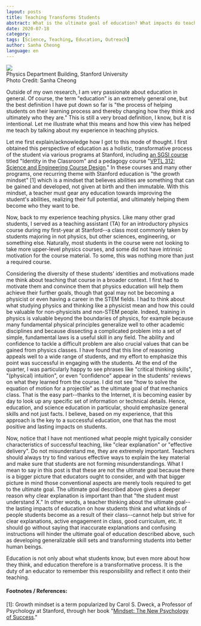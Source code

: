 ```yaml
---
layout: posts
title: Teaching Transforms Students
abstract: What is the ultimate goal of education? What impacts do teachers have on their students?
date: 2020-07-18
category: 
tags: [Science, Teaching, Education, Outreach]
author: Sanha Cheong
language: en
---
```


<img src="{{ site.base }}assets/img/posts/2020-07-18-header.jpg" class="post-img"/>

<div class="img-caption">Physics Department Building, Stanford University
<div class="img-ref">Photo Credit: Sanha Cheong</div>
</div>

Outside of my own research, I am very passionate about education in general. Of course, the term "education" is an extremely general one, but the best definition I have put down so far is "the process of helping students on their learning process and thereby changing how they think and ultimately who they are." This is still a very broad definition, I know, but it is intentional. Let me illustrate what this means and how this view has helped me teach by talking about my experience in teaching physics.

Let me first explain/acknowledge how I got to this mode of thought. I first obtained this perspective of education as a holistic, transformative process of the student via various programs at Stanford, including [an SGSI course](https://vpge.stanford.edu/interdisciplinary-learning/sgsi/2018) titled "Identity in the Classroom" and a pedagogy course "[VPTL 312: Science and Engineering Course Design](https://vptl.stanford.edu/node/1066)." In these courses and many other programs, one recurring theme with Stanford education is "the growth mindset" \[1\] which is a mindset that believes abilities are something that can be gained and developed, not given at birth and then immutable. With this mindset, a teacher must gear any education towards improving the student's abilities, realizing their full potential, and ultimately helping them become who they want to be.

Now, back to my experience teaching physics. Like many other grad students, I served as a teaching assistant (TA) for an introductory physics course during my first-year at Stanford--a class most commonly taken by students majoring in not physics, but other sciences, engineering, or something else. Naturally, most students in the course were not looking to take more upper-level physics courses, and some did not have intrinsic motivation for the course material. To some, this was nothing more than just a required course.

Considering the diversity of these students' identities and motivations made me think about teaching that course in a broader context. I first had to motivate them and convince them that physics education will help them achieve their further goals, though that goal may not be becoming a physicist or even having a career in the STEM fields. I had to think about what studying physics and thinking like a physicist mean and how this could be valuable for non-physicists and non-STEM people. Indeed, training in physics is valuable beyond the boundaries of physics, for example because many fundamental physical principles generalize well to other academic disciplines and because dissecting a complicated problem into a set of simple, fundamental laws is a useful skill in any field. The ability and confidence to tackle a difficult problem are also crucial values that can be gained from physics classes. I have found that this line of reasoning appeals well to a wide range of students, and my effort to emphasize this point was successful in engaging with the students. At the end of the quarter, I was particularly happy to see phrases like "critical thinking skills", "(physical) intuition", or even "confidence" appear in the students' reviews on what they learned from the course. I did not see "how to solve the equation of motion for a projectile" as the ultimate goal of that mechanics class. That is the easy part--thanks to the Internet, it is becoming easier by day to look up any specific set of information or technical details. Hence, education, and science education in particular, should emphasize general skills and not just facts. I believe, based on my experience, that this approach is the key to a successful education, one that has the most positive and lasting impacts on students.

Now, notice that I have not mentioned what people might typically consider characteristics of successful teaching, like "clear explanation" or "effective delivery". Do not misunderstand me, they are extremely important. Teachers should always try to find various effective ways to explain the key material and make sure that students are not forming misunderstandings. What I mean to say in this post is that these are not the ultimate goal because there is a bigger picture that educators ought to consider, and with that bigger picture in mind those conventional aspects are merely tools required to get to the ultimate goal. The ultimate goal described above gives a deeper reason why clear explanation is important than that "the student must understand X." In other words, a teacher thinking about the ultimate goal--the lasting impacts of education on how students think and what kinds of people students become as a result of their class--cannot help but strive for clear explanations, active engagement in class, good curriculum, etc. It should go without saying that inaccurate explanations and confusing instructions will hinder the ultimate goal of education described above, such as developing generalizable skill sets and transforming students into better human beings.

Education is not only about what students know, but even more about how they think, and education therefore is a transformative process. It is the duty of an educator to remember this responsibility and reflect it onto their teaching.

#### Footnotes / References:

\[1\]: Growth mindset is a term popularized by Carol S. Dweck, a Professor of Psychology at Stanford, through her book "[Mindset: The New Psychology of Success](https://www.amazon.com/Mindset-Psychology-Carol-S-Dweck/dp/0345472322)."
